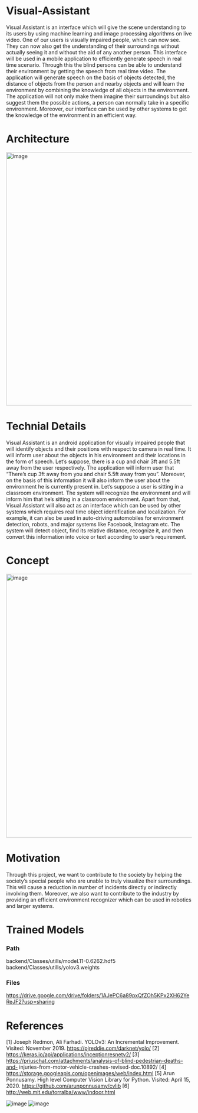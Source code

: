 # Visual-Assistant

Visual Assistant is an interface which will give the scene understanding to its users by using machine learning and image processing algorithms on live video. One of our users is visually impaired people, which can now see. They can now also get the understanding of their surroundings without actually seeing it and without the aid of any another person. This interface will be used in a mobile application to efficiently generate speech in real time scenario. Through this the blind persons can be able to understand their environment by getting the speech from real time video. The application will generate speech on the basis of objects detected, the distance of objects from the person and nearby objects and will learn the environment by combining the knowledge of all objects in the environment. The application will not only make them imagine their surroundings but also suggest them the possible actions, a person can normally take in a specific environment.
Moreover, our interface can be used by other systems to get the knowledge of the environment in an efficient way.

# Architecture

<img width="686" alt="image" src="https://user-images.githubusercontent.com/45764331/195984684-febdc5ed-df5f-4f8f-96d4-4f76cd69ce6a.png">

# Technial Details

Visual Assistant is an android application for visually impaired people that will identify objects and their positions with respect to camera in real time. It will inform user about the objects in his environment and their locations in the form of speech. Let’s suppose, there is a cup and chair 3ft and 5.5ft away from the user respectively. The application will inform user that “There’s cup 3ft away from you and chair 5.5ft away from you”. Moreover, on the basis of this information it will also inform the user about the environment he is currently present in. Let’s suppose a user is sitting in a classroom environment. The system will recognize the environment and will inform him that he’s sitting in a classroom environment. Apart from that, Visual Assistant will also act as an interface which can be used by other systems which requires real time object identification and localization. For example, it can also be used in auto-driving automobiles for environment detection, robots, and major systems like Facebook, Instagram etc. The system will detect object, find its relative distance, recognize it, and then convert this information into voice or text according to user’s requirement.

# Concept

<img width="714" alt="image" src="https://user-images.githubusercontent.com/45764331/195984182-d9c0bfc8-9b20-450e-b671-5f8209a98960.png">

# Motivation

Through this project, we want to contribute to the society by helping the society’s special people who are unable to truly visualize their surroundings. This will cause a reduction in number of incidents directly or indirectly involving them. Moreover, we also want to contribute to the industry by providing an efficient environment recognizer which can be used in robotics and larger systems.

# Trained Models

### Path
backend/Classes/utills/model.11-0.6262.hdf5
backend/Classes/utills/yolov3.weights

### Files
https://drive.google.com/drive/folders/1AJePC6a89pxQfZOh5KPx2XH62YeReJF2?usp=sharing

# References

[1] Joseph Redmon, Ali Farhadi. YOLOv3: An Incremental Improvement. Visited: November 2019.
https://pjreddie.com/darknet/yolo/
[2] https://keras.io/api/applications/inceptionresnetv2/
[3] https://priuschat.com/attachments/analysis-of-blind-pedestrian-deaths-and-
injuries-from-motor-vehicle-crashes-revised-doc.10892/
[4] https://storage.googleapis.com/openimages/web/index.html
[5] Arun Ponnusamy. High level Computer Vision Library for Python. Visited: April 15, 2020.
https://github.com/arunponnusamy/cvlib
[6] http://web.mit.edu/torralba/www/indoor.html

![image](https://user-images.githubusercontent.com/45764331/195984722-ef6b755a-fde7-4ebf-bcbe-9905e751ba25.png)
![image](https://user-images.githubusercontent.com/45764331/195984729-e9e96afd-0f08-4990-bc50-d9fb7826b5f0.png)


